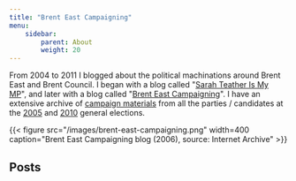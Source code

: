 ```yaml
---
title: "Brent East Campaigning"
menu:
    sidebar: 
        parent: About
        weight: 20
---
```

From 2004 to 2011 I blogged about the political machinations around Brent East and Brent Council. I began with a blog called "[Sarah Teather Is My MP](/tags/sarah-teather)", and later with a blog called "[Brent East Campaigning](/categories/brent-east-campaigning/)". I have an extensive archive of [campaign materials](/tags/leaflets/) from all the parties / candidates at the [2005](/tags/election-2005) and [2010](/tags/election-2010) general elections.

{{< figure src="/images/brent-east-campaigning.png" width=400 caption="Brent East Campaigning blog (2006), source: Internet Archive" >}}

## Posts